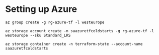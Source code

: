 # Setting up Azure

`az group create -g rg-azure-tf -l westeurope`

`az storage account create -n saazuretfcoldstarts -g rg-azure-tf -l westeurope --sku Standard_LRS`

`az storage container create -n terraform-state --account-name saazuretfcoldstarts`
